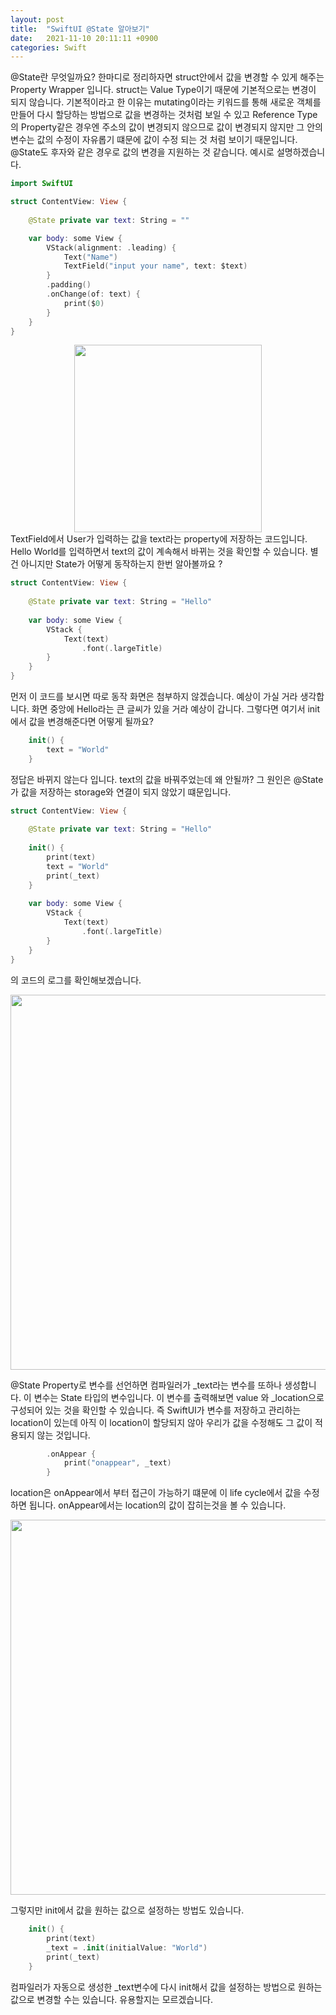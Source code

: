 ```yaml
---
layout: post
title:  "SwiftUI @State 알아보기"
date:   2021-11-10 20:11:11 +0900
categories: Swift
---
```


@State란 무엇일까요? 한마디로 정리하자면 struct안에서 값을 변경할 수 있게 해주는 Property Wrapper 입니다.
struct는 Value Type이기 때문에 기본적으로는 변경이 되지 않습니다.
기본적이라고 한 이유는 mutating이라는 키워드를 통해 새로운 객체를 만들어 다시 할당하는 방법으로 값을 변경하는 것처럼 보일 수 있고
Reference Type의 Property같은 경우엔 주소의 값이 변경되지 않으므로 값이 변경되지 않지만 그 안의 변수는 값의 수정이 자유롭기 떄문에
값이 수정 되는 것 처럼 보이기 때문입니다. @State도 후자와 같은 경우로 값의 변경을 지원하는 것 같습니다. 예시로 설명하겠습니다.

``` swift
import SwiftUI

struct ContentView: View {
    
    @State private var text: String = ""

    var body: some View {
        VStack(alignment: .leading) {
            Text("Name")
            TextField("input your name", text: $text)
        }
        .padding()
        .onChange(of: text) {
            print($0)
        }
    }
}
```
<center><img src="https://user-images.githubusercontent.com/46335714/141722293-e1ea2b19-3f49-4ac8-a74c-4847041abe75.png" width="300"></center>
TextField에서 User가 입력하는 값을 text라는 property에 저장하는 코드입니다. Hello World를 입력하면서 text의 값이 계속해서 바뀌는 것을 확인할 수 있습니다.
별건 아니지만 State가 어떻게 동작하는지 한번 알아볼까요 ?

``` swift
struct ContentView: View {
    
    @State private var text: String = "Hello"
    
    var body: some View {
        VStack {
            Text(text)
                .font(.largeTitle)
        }
    }
}
```
먼저 이 코드를 보시면 따로 동작 화면은 첨부하지 않겠습니다. 예상이 가실 거라 생각합니다. 화면 중앙에 Hello라는 큰 글씨가 있을 거라 예상이 갑니다.
그렇다면 여기서 init 에서 값을 변경해준다면 어떻게 될까요? 

``` swift
    init() {
        text = "World"
    }
```

정답은 바뀌지 않는다 입니다. text의 값을 바꿔주었는데 왜 안될까? 그 원인은 @State가 값을 저장하는 storage와 연결이 되지 않았기 떄문입니다.

``` swift
struct ContentView: View {
    
    @State private var text: String = "Hello"
    
    init() {
        print(text)
        text = "World"
        print(_text)
    }
    
    var body: some View {
        VStack {
            Text(text)
                .font(.largeTitle)
        }
    }
}
```
의 코드의 로그를 확인해보겠습니다.

<center><img src="https://user-images.githubusercontent.com/46335714/141723505-79a57fcc-01b0-4fb5-88d0-14886c10d00c.png" width="600"></center>

@State Property로 변수를 선언하면 컴파일러가 _text라는 변수를 또하나 생성합니다. 이 변수는 State<String> 타입의 변수입니다. 이 변수를 출력해보면 value 와 _location으로 구성되어 있는 것을 확인할 수 있습니다. 즉 SwiftUI가 변수를 저장하고 관리하는 location이 있는데 아직 이 location이 할당되지 않아 우리가 값을 수정해도 그 값이 적용되지 않는 것입니다.

``` swift
        .onAppear {
            print("onappear", _text)
        }
```
location은 onAppear에서 부터 접근이 가능하기 떄문에 이 life cycle에서 값을 수정하면 됩니다. onAppear에서는 location의 값이 잡히는것을 볼 수 있습니다.
<center><img src="https://user-images.githubusercontent.com/46335714/141723800-07151480-0613-46a2-98fc-76a91ac3dc21.png" width="600"></center>

그렇지만 init에서 값을 원하는 값으로 설정하는 방법도 있습니다.

``` swift
    init() {
        print(text)
        _text = .init(initialValue: "World")
        print(_text)
    }
```
 
컴파일러가 자동으로 생성한 _text변수에 다시 init해서 값을 설정하는 방법으로 원하는 값으로 변경할 수는 있습니다. 유용할지는 모르겠습니다. 
